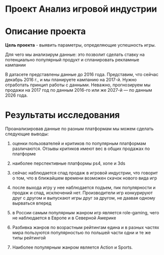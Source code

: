 
# Проект Анализ игровой индустрии 

# Описание проекта

**Цель проекта** - выявить параметры, определяющие успешность игры.

Для чего мы анализирум данные: это позволит сделать ставку на потенциально популярный продукт и спланировать рекламные кампании

В датасете представлены данные до 2016 года. Представим, что сейчас декабрь 2016 г., и мы планируете кампанию на 2017-й. Нужно отработать принцип работы с данными. Неважно, прогнозируем мы продажи на 2017 год по данным 2016-го или же 2027-й — по данным 2026 года.


# Результаты исследования 


Проанализировав данные по разным платформам мы можем сделать следующие выводы:
    
1. оценки пользователей и критиков по популярным платформам различаются. Отзывы критиков имеют вес в общих продажах по платформе

2. наиболее перспективные платформы ps4, xone и 3ds

3. сейчас наблюдается спад продаж в игровой индустрии, что говорит о том, что в ближайшем времени возможен скачок нового вида игр

4. после выхода игру у нее наблюдается подъем, пик популярности и продаж и спад, исключений нет. Производители игр конкурируют друг с другом и выпускают игры друг за другом, не даавая одному вырваться вперед

5. в России самым популярным жанром игр является role-gaming, чего не наблюдается в Европе и в Северной Америке

6. Разбивка жанров по возрастным рейтингам едина и в разных частях мира пользуются популярностью по польшей части одни и те же типы рейтингой

7. Наиболее популярным жанром является Action и Sports.

